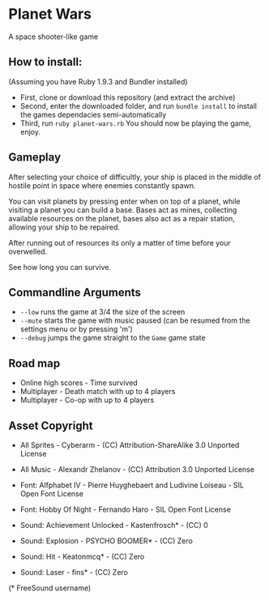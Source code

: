 # Planet Wars
A space shooter-like game

## How to install:
(Assuming you have Ruby 1.9.3 and Bundler installed)

* First, clone or download this repository (and extract the archive)
* Second, enter the downloaded folder, and run `bundle install` to install the games dependacies semi-automatically
* Third, run `ruby planet-wars.rb`
You should now be playing the game, enjoy.

## Gameplay
After selecting your choice of difficultly, your ship is placed in the middle of hostile point in space where enemies constantly spawn.

You can visit planets by pressing enter when on top of a planet, while visiting a planet you can build a base.
Bases act as mines, collecting available resources on the planet, bases also act as a repair station, allowing your ship to be repaired.

After running out of resources its only a matter of time before your overwelled.

See how long you can survive.

## Commandline Arguments
* `--low` runs the game at 3/4 the size of the screen
* `--mute` starts the game with music paused (can be resumed from the settings menu or by pressing 'm')
* `--debug` jumps the game straight to the `Game` game state

## Road map
* Online high scores - Time survived
* Multiplayer - Death match with up to 4 players
* Multiplayer - Co-op with up to 4 players

## Asset Copyright
* All Sprites - Cyberarm - (CC) Attribution-ShareAlike 3.0 Unported License

* All Music - Alexandr Zhelanov - (CC) Attribution 3.0 Unported License

* Font: Alfphabet IV - Pierre Huyghebaert and Ludivine Loiseau - SIL Open Font License

* Font: Hobby Of Night - Fernando Haro - SIL Open Font License

* Sound: Achievement Unlocked - Kastenfrosch* - (CC) 0

* Sound: Explosion - PSYCHO BOOMER* - (CC) Zero

* Sound: Hit - Keatonmcq* - (CC) Zero

* Sound: Laser - fins* - (CC) Zero

(* FreeSound username)
